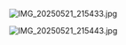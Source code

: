 ![IMG_20250521_215433.jpg](https://github.com/user-attachments/assets/be95cf6e-1e2a-4c90-8d5b-54dcd2724110)

![IMG_20250521_215443.jpg](https://github.com/user-attachments/assets/8d4aa407-7672-46e2-af5f-7ebf3ecc562a)

